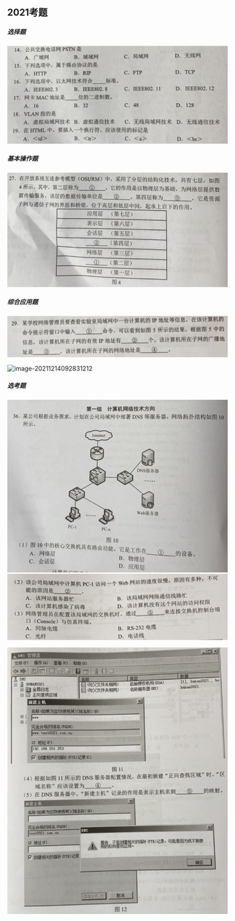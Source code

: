 ## 2021考题

##### 选择题

![image-20211214092951120](images\image-20211214092951120.png)



##### 基本操作题

![image-20211214093216568](images\image-20211214093216568.png)



##### 综合应用题

![image-20211214092740976](images\image-20211214092740976.png)

![image-20211214092831212](C:\Users\py\Desktop\blog\pan-yong.github.io\20gf1\images\image-20211214092831212.png)

##### 选考题

<img src="images\image-20211214093512338.png" alt="image-20211214093512338" style="zoom: 70%;" />

<img src="images\image-20211214093600431.png" alt="image-20211214093600431" style="zoom:80%;" />

![image-20211214093651955](images\image-20211214093651955.png)